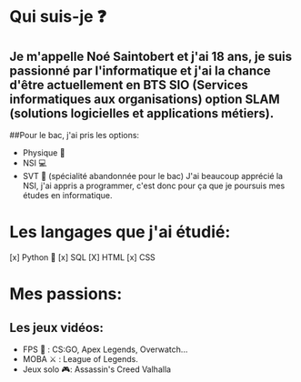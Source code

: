 # Qui suis-je ❓
## Je m'appelle Noé Saintobert et j'ai 18 ans, je suis passionné par l'informatique et j'ai la chance d'être actuellement en BTS SIO (Services informatiques aux organisations) option  SLAM (solutions logicielles et applications métiers).

##Pour le bac, j'ai pris les options:
- Physique 📕
- NSI 💻
- SVT 🌱 (spécialité abandonnée pour le bac)
J'ai beaucoup apprécié la NSI, j'ai appris a programmer, c'est donc pour ça que je poursuis mes études en informatique.

# Les langages que j'ai étudié:
[x] Python 🐍
[x] SQL
[X] HTML
[x] CSS 

# Mes passions:
## Les jeux vidéos:
- FPS 🎯 : CS:GO, Apex Legends, Overwatch...
- MOBA ⚔ : League of Legends.
- Jeux solo 🎮: Assassin's Creed Valhalla  




